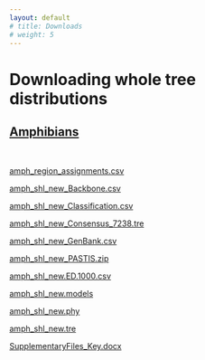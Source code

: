 ```yaml
---
layout: default
# title: Downloads
# weight: 5
---
```


Downloading whole tree distributions
====================================

## [Amphibians](#amphibians)

<br /> 

[amph_region_assignments.csv](https://storage.googleapis.com/data.vertlife.org/trees/download/amph_region_assignments.csv)

[amph_shl_new_Backbone.csv](https://storage.googleapis.com/data.vertlife.org/trees/download/amph_shl_new_Backbone.csv)

[amph_shl_new_Classification.csv](https://storage.googleapis.com/data.vertlife.org/trees/download/amph_shl_new_Classification.csv)

[amph_shl_new_Consensus_7238.tre](https://storage.googleapis.com/data.vertlife.org/trees/download/amph_shl_new_Consensus_7238.tre)

[amph_shl_new_GenBank.csv](https://storage.googleapis.com/data.vertlife.org/trees/download/amph_shl_new_GenBank.csv)

[amph_shl_new_PASTIS.zip](https://storage.googleapis.com/data.vertlife.org/trees/download/amph_shl_new_PASTIS.zip)

[amph_shl_new.ED.1000.csv](https://storage.googleapis.com/data.vertlife.org/trees/download/amph_shl_new.ED.1000.csv)

[amph_shl_new.models](https://storage.googleapis.com/data.vertlife.org/trees/download/amph_shl_new.models)

[amph_shl_new.phy](https://storage.googleapis.com/data.vertlife.org/trees/download/amph_shl_new.phy)

[amph_shl_new.tre](https://storage.googleapis.com/data.vertlife.org/trees/download/amph_shl_new.tre)

[SupplementaryFiles_Key.docx](https://storage.googleapis.com/data.vertlife.org/trees/download/SupplementaryFiles_Key.docx)
